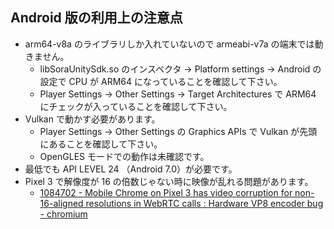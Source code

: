 ## Android 版の利用上の注意点

- arm64-v8a のライブラリしか入れていないので armeabi-v7a の端末では動きません。
  - libSoraUnitySdk.so のインスペクタ -> Platform settings -> Android の設定で CPU が ARM64 になっていることを確認して下さい。
  - Player Settings -> Other Settings -> Target Architectures で ARM64 にチェックが入っていることを確認して下さい。
- Vulkan で動かす必要があります。
  - Player Settings -> Other Settings の Graphics APIs で Vulkan が先頭にあることを確認して下さい。
  - OpenGLES モードでの動作は未確認です。
- 最低でも API LEVEL 24 （Android 7.0）が必要です。
- Pixel 3 で解像度が 16 の倍数じゃない時に映像が乱れる問題があります。
  - [1084702 - Mobile Chrome on Pixel 3 has video corruption for non-16-aligned resolutions in WebRTC calls : Hardware VP8 encoder bug - chromium](https://bugs.chromium.org/p/chromium/issues/detail?id=1084702)
